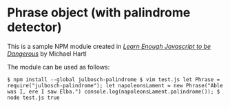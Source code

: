 Phrase object (with palindrome detector)
===

This is a sample NPM module created in _[Learn Enough Javascript to be Dangerous](https://www.learnenough.com/javascript-tutorial)_ by Michael Hartl

The module can be used as follows:

`$ npm install --global julbosch-palindrome
$ vim test.js
let Phrase = require("julbosch-palindrome");
let napoleonsLament = new Phrase("Able was I, ere I saw Elba.")
console.log(napoleonsLament.palindrome());
$ node test.js
true
`